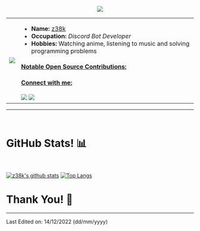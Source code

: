<p align="center">
  <img src ="https://gpvc.arturio.dev/z38k">

<table>
  <tr>
    <td><img src="https://c.tenor.com/GN73MKBawZYAAAAi/busy-cute.gif"></td>
    <td>
        <ul>
          <li><strong>Name:</strong> <a href="https://www.linkedin.com/in/tahanima-chowdhury/">z38k</a></li>
          <li><strong>Occupation:</strong> <em>Discord Bot Developer</em></li>
          <li><strong>Hobbies:</strong> Watching anime, listening to music and solving programming problems</li>
        </ul>
      <h4><ins>Notable Open Source Contributions:</ins></h4>
      <ul>
        <!--<li><a href="https://github.com/datafaker-net/datafaker"><em>SOON</em></a> - Added fake data providers (<a href="https://github.com/datafaker-net/datafaker/pull/155">Tea</a>, <a href="https://github.com/datafaker-net/datafaker/pull/156">Camera</a>, <a href="https://github.com/datafaker-net/datafaker/pull/165">House</a>, <a href="https://github.com/datafaker-net/datafaker/pull/170">Verb</a>, <a href="https://github.com/datafaker-net/datafaker/pull/171">Famous Last Words</a>, <a href="https://github.com/datafaker-net/datafaker/pull/191">Greek Philosophers</a>, <a href="https://github.com/datafaker-net/datafaker/pull/194">Measurement</a>, <a href="https://github.com/datafaker-net/datafaker/pull/197">Big Bang Theory</a>, <a href="https://github.com/datafaker-net/datafaker/pull/204">Departed</a> and <a href="https://github.com/datafaker-net/datafaker/pull/208">Movie</a>)</li>-->
      </ul>
        <h4><ins>Connect with me:</ins></h4>
          <a href="https://z38k.cf/"><img src="https://img.icons8.com/dusk/40/000000/internet--v1.png"/></a>
          <a href="https://discord.gg/uFbq3Ecba7"><img src="https://img.icons8.com/dusk/40/000000/discord.png"/></a>
    </td>
  </tr>
</table>

</p>
<hr>
<Br>
<h1>GitHub Stats! 📊</h1>
<Br>
  
[![z38k's github stats](https://github-readme-stats.vercel.app/api?username=z38k&show_icons=true&theme=merko)](https://github.com/z38k/github-readme-stats) [![Top Langs](https://github-readme-stats.vercel.app/api/top-langs/?username=z38k&layout=compact&theme=merko)](https://github.com/z38k/github-readme-stats)
<Br>
<h1>Thank You! 🤵 </h1>

------
Last Edited on: 14/12/2022 (dd/mm/yyyy)
